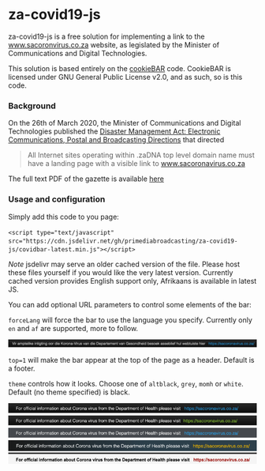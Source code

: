 za-covid19-js
=============

za-covid19-js is a free solution for implementing a link to the www.sacoronvirus.co.za website, as legislated by the Minister of Communications and Digital Technologies.

This solution is based entirely on the [cookieBAR](https://cookie-bar.eu/) code.  CookieBAR is licensed under GNU General Public License v2.0, and as such, so is this code.

### Background

On the 26th of March 2020, the Minister of Communications and Digital Technologies published the [Disaster Management Act: Electronic Communications, Postal and Broadcasting Directions](https://www.gov.za/documents/disaster-management-act-electronic-communications-postal-and-broadcasting-directions-26) that directed

> All Internet sites operating within .zaDNA top level domain name must have a landing page with a visible link to www.sacoronavirus.co.za

The full text PDF of the gazette is available [here](https://www.gov.za/sites/default/files/gcis_document/202003/43164gon-417.pdf)


### Usage and configuration

Simply add this code to you page:

`<script type="text/javascript" src="https://cdn.jsdelivr.net/gh/primediabroadcasting/za-covid19-js/covidbar-latest.min.js"></script>`

*Note* jsdelivr may serve an older cached version of the file.  Please host these files yourself if you would like the very latest version.  Currently cached version provides English support only, Afrikaans is available in latest JS.

You can add optional URL parameters to control some elements of the bar:

`forceLang` will force the bar to use the language you specify.  Currently only `en` and `af` are supported, more to follow.

![Afrikaans](images/lang-af.png "Afrikaans")

`top=1` will make the bar appear at the top of the page as a header.  Default is a footer.

`theme` controls how it looks.  Choose one of `altblack`, `grey`, `momh` or `white`.  Default (no theme specified) is black.

![default](images/theme-black.png "Default theme")
![theme=altblack](images/theme-altblack.png "theme=altblack")
![theme=grey](images/theme-grey.png "theme=grey")
![theme=momh](images/theme-momh.png "theme=momh")
![theme=white](images/theme-white.png "white")
